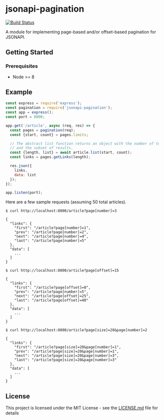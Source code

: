# jsonapi-pagination #

[![Build Status](https://travis-ci.org/StatCan/jsonapi-pagination.svg?branch=master)](https://travis-ci.org/StatCan/jsonapi-pagination)

A module for implementing page-based and/or offset-based pagination for JSONAPI.

## Getting Started ##

### Prerequisites ###

* Node >= 8

## Example ###

```js
const express = require('express');
const pagination = require('jsonapi-pagination');
const app = express();
const port = 8000;

app.get('/article', async (req, res) => {
  const pages = pagination(req);
  const {start, count} = pages.limits;

  // The abstract list function returns an object with the number of total results
  // and the subset of results.
  const {length, list} = await article.list(start, count);
  const links = pages.getLinks(length);

  res.json({
    links,
    data: list
  });
});

app.listen(port);
```

Here are a few sample requests (assuming 50 total articles).

```
$ curl http://localhost:8000/article?page[number]=3

{
  "links": {
    "first": "/article?page[number]=1",
    "prev": "/article?page[number]=2",
    "next": "/article?page[number]=4",
    "last": "/article?page[number]=5"
  },
  "data": [
    ...
  ]
}

$ curl http://localhost:8000/article?page[offset]=15

{
  "links": {
    "first": "/article?page[offset]=0",
    "prev": "/article?page[number]=5",
    "next": "/article?page[offset]=25",
    "last": "/article?page[offset]=40"
  },
  "data": [
    ...
  ]
}

$ curl http://localhost:8000/article?page[size]=20&page[number]=2

{
  "links": {
    "first": "/article?page[size]=20&page[number]=1",
    "prev": "/article?page[size]=20&page[number]=1",
    "next": "/article?page[size]=20&page[number]=3",
    "last": "/article?page[size]=20&page[number]=3"
  },
  "data": [
    ...
  ]
}
```

## License ##

This project is licensed under the MIT License - see the [LICENSE.md](LICENSE.md) file for details
